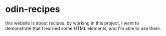 # odin-recipes
this website is about recipes.
by working in this project, I want to demonstrate that I learned some HTML elements, and I'm able to use them.